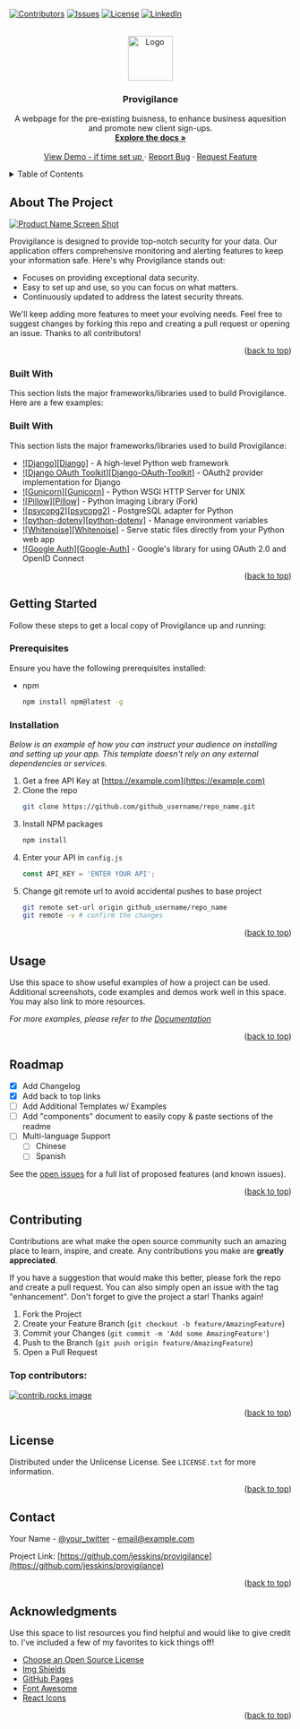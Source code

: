<a id="readme-top"></a>

<!-- PROJECT SHIELDS -->
[![Contributors][contributors-shield]](https://github.com/jesskins/provigilance/graphs/contributors)
[![Issues][issues-shield]](https://github.com/jesskins/provigilance/issues)
[![License][license-shield]](https://github.com/jesskins/provigilance/blob/main/license.txt)
[![LinkedIn][linkedin-shield]](https://www.linkedin.com/in/jessbhowkins)

<!-- PROJECT LOGO -->
<br />
<div align="center">
  <a href="https://github.com/your_username/provigilance">
    <img src="images/logo.png" alt="Logo" width="80" height="80">
  </a>

  <h3 align="center">Provigilance</h3>

  <p align="center">
    A webpage for the pre-existing buisness, to enhance business aquesition and promote new client sign-ups. 
    <br />
    <a href="https://github.com/jesskins/provigilance"><strong>Explore the docs »</strong></a>
    <br />
    <br />
    <a href="https://github.com/your_username/provigilance">View Demo - if time set up </a>
    &middot;
    <a href="https://github.com/your_username/provigilance/issues/new?labels=bug&template=bug-report---.md">Report Bug</a>
    &middot;
    <a href="https://github.com/your_username/provigilance/issues/new?labels=enhancement&template=feature-request---.md">Request Feature</a>
  </p>
</div>



<!-- TABLE OF CONTENTS -->
<details>
  <summary>Table of Contents</summary>
  <ol>
    <li>
      <a href="#about-the-project">About The Project</a>
      <ul>
        <li><a href="#built-with">Built With</a></li>
      </ul>
    </li>
    <li>
      <a href="#getting-started">Getting Started</a>
      <ul>
        <li><a href="#prerequisites">Prerequisites</a></li>
        <li><a href="#installation">Installation</a></li>
      </ul>
    </li>
    <li><a href="#usage">Usage</a></li>
    <li><a href="#roadmap">Roadmap</a></li>
    <li><a href="#contributing">Contributing</a></li>
    <li><a href="#license">License</a></li>
    <li><a href="#contact">Contact</a></li>
    <li><a href="#acknowledgments">Acknowledgments</a></li>
  </ol>
</details>



<!-- ABOUT THE PROJECT -->
## About The Project

[![Product Name Screen Shot][product-screenshot]](https://example.com)

Provigilance is designed to provide top-notch security for your data. Our application offers comprehensive monitoring and alerting features to keep your information safe. Here's why Provigilance stands out:
* Focuses on providing exceptional data security.
* Easy to set up and use, so you can focus on what matters.
* Continuously updated to address the latest security threats.

We'll keep adding more features to meet your evolving needs. Feel free to suggest changes by forking this repo and creating a pull request or opening an issue. Thanks to all contributors!

<p align="right">(<a href="#readme-top">back to top</a>)</p>



### Built With

This section lists the major frameworks/libraries used to build Provigilance. Here are a few examples:
### Built With

This section lists the major frameworks/libraries used to build Provigilance:

* [![Django][Django]](https://www.djangoproject.com/) - A high-level Python web framework
* [![Django OAuth Toolkit][Django-OAuth-Toolkit]](https://django-oauth-toolkit.readthedocs.io/en/latest/) - OAuth2 provider implementation for Django
* [![Gunicorn][Gunicorn]](https://gunicorn.org/) - Python WSGI HTTP Server for UNIX
* [![Pillow][Pillow]](https://python-pillow.github.io/) - Python Imaging Library (Fork)
* [![psycopg2][psycopg2]](https://www.psycopg.org/) - PostgreSQL adapter for Python
* [![python-dotenv][python-dotenv]](https://saurabh-kumar.com/python-dotenv/) - Manage environment variables
* [![Whitenoise][Whitenoise]](http://whitenoise.evans.io/en/stable/) - Serve static files directly from your Python web app
* [![Google Auth][Google-Auth]](https://google-auth.readthedocs.io/en/latest/) - Google's library for using OAuth 2.0 and OpenID Connect


<p align="right">(<a href="#readme-top">back to top</a>)</p>



<!-- GETTING STARTED -->
## Getting Started

Follow these steps to get a local copy of Provigilance up and running:

### Prerequisites

Ensure you have the following prerequisites installed:
* npm
  ```sh
  npm install npm@latest -g
### Installation

_Below is an example of how you can instruct your audience on installing and setting up your app. This template doesn't rely on any external dependencies or services._

1. Get a free API Key at [https://example.com](https://example.com)
2. Clone the repo
   ```sh
   git clone https://github.com/github_username/repo_name.git
   ```
3. Install NPM packages
   ```sh
   npm install
   ```
4. Enter your API in `config.js`
   ```js
   const API_KEY = 'ENTER YOUR API';
   ```
5. Change git remote url to avoid accidental pushes to base project
   ```sh
   git remote set-url origin github_username/repo_name
   git remote -v # confirm the changes
   ```

<p align="right">(<a href="#readme-top">back to top</a>)</p>



<!-- USAGE EXAMPLES -->
## Usage

Use this space to show useful examples of how a project can be used. Additional screenshots, code examples and demos work well in this space. You may also link to more resources.

_For more examples, please refer to the [Documentation](https://example.com)_

<p align="right">(<a href="#readme-top">back to top</a>)</p>



<!-- ROADMAP -->
## Roadmap

- [x] Add Changelog
- [x] Add back to top links
- [ ] Add Additional Templates w/ Examples
- [ ] Add "components" document to easily copy & paste sections of the readme
- [ ] Multi-language Support
    - [ ] Chinese
    - [ ] Spanish

See the [open issues](https://github.com/othneildrew/Best-README-Template/issues) for a full list of proposed features (and known issues).

<p align="right">(<a href="#readme-top">back to top</a>)</p>



<!-- CONTRIBUTING -->
## Contributing

Contributions are what make the open source community such an amazing place to learn, inspire, and create. Any contributions you make are **greatly appreciated**.

If you have a suggestion that would make this better, please fork the repo and create a pull request. You can also simply open an issue with the tag "enhancement".
Don't forget to give the project a star! Thanks again!

1. Fork the Project
2. Create your Feature Branch (`git checkout -b feature/AmazingFeature`)
3. Commit your Changes (`git commit -m 'Add some AmazingFeature'`)
4. Push to the Branch (`git push origin feature/AmazingFeature`)
5. Open a Pull Request

### Top contributors:

<a href="https://github.com/othneildrew/Best-README-Template/graphs/contributors">
  <img src="https://contrib.rocks/image?repo=othneildrew/Best-README-Template" alt="contrib.rocks image" />
</a>

<p align="right">(<a href="#readme-top">back to top</a>)</p>



<!-- LICENSE -->
## License

Distributed under the Unlicense License. See `LICENSE.txt` for more information.

<p align="right">(<a href="#readme-top">back to top</a>)</p>



<!-- CONTACT -->
## Contact

Your Name - [@your_twitter](https://twitter.com/your_username) - email@example.com

Project Link: [https://github.com/jesskins/provigilance](https://github.com/jesskins/provigilance)

<p align="right">(<a href="#readme-top">back to top</a>)</p>



<!-- ACKNOWLEDGMENTS -->
## Acknowledgments

Use this space to list resources you find helpful and would like to give credit to. I've included a few of my favorites to kick things off!

* [Choose an Open Source License](https://choosealicense.com)
* [Img Shields](https://shields.io)
* [GitHub Pages](https://pages.github.com)
* [Font Awesome](https://fontawesome.com)
* [React Icons](https://react-icons.github.io/react-icons/search)

<p align="right">(<a href="#readme-top">back to top</a>)</p>



<!-- MARKDOWN LINKS & IMAGES -->
<!-- https://www.markdownguide.org/basic-syntax/#reference-style-links -->
[contributors-shield]: https://img.shields.io/github/contributors/othneildrew/Best-README-Template.svg?style=for-the-badge
[contributors-url]: https://github.com/othneildrew/Best-README-Template/graphs/contributors
[forks-shield]: https://img.shields.io/github/forks/othneildrew/Best-README-Template.svg?style=for-the-badge
[forks-url]: https://github.com/othneildrew/Best-README-Template/network/members
[stars-shield]: https://img.shields.io/github/stars/othneildrew/Best-README-Template.svg?style=for-the-badge
[stars-url]: https://github.com/othneildrew/Best-README-Template/stargazers
[issues-shield]: https://img.shields.io/github/issues/othneildrew/Best-README-Template.svg?style=for-the-badge
[issues-url]: https://github.com/othneildrew/Best-README-Template/issues
[license-shield]: https://img.shields.io/github/license/othneildrew/Best-README-Template.svg?style=for-the-badge
[license-url]: https://github.com/othneildrew/Best-README-Template/blob/master/LICENSE.txt
[linkedin-shield]: https://img.shields.io/badge/-LinkedIn-black.svg?style=for-the-badge&logo=linkedin&colorB=555
[linkedin-url]: https://linkedin.com/in/othneildrew
[product-screenshot]: images/screenshot.png
[Next.js]: https://img.shields.io/badge/next.js-000000?style=for-the-badge&logo=nextdotjs&logoColor=white
[Next-url]: https://nextjs.org/
[React.js]: https://img.shields.io/badge/React-20232A?style=for-the-badge&logo=react&logoColor=61DAFB
[React-url]: https://reactjs.org/
[Vue.js]: https://img.shields.io/badge/Vue.js-35495E?style=for-the-badge&logo=vuedotjs&logoColor=4FC08D
[Vue-url]: https://vuejs.org/
[Angular.io]: https://img.shields.io/badge/Angular-DD0031?style=for-the-badge&logo=angular&logoColor=white
[Angular-url]: https://angular.io/
[Svelte.dev]: https://img.shields.io/badge/Svelte-4A4A55?style=for-the-badge&logo=svelte&logoColor=FF3E00
[Svelte-url]: https://svelte.dev/
[Laravel.com]: https://img.shields.io/badge/Laravel-FF2D20?style=for-the-badge&logo=laravel&logoColor=white
[Laravel-url]: https://laravel.com
[Bootstrap.com]: https://img.shields.io/badge/Bootstrap-563D7C?style=for-the-badge&logo=bootstrap&logoColor=white
[Bootstrap-url]: https://getbootstrap.com
[JQuery.com]: https://img.shields.io/badge/jQuery-0769AD?style=for-the-badge&logo=jquery&logoColor=white
[JQuery-url]: https://jquery.com 